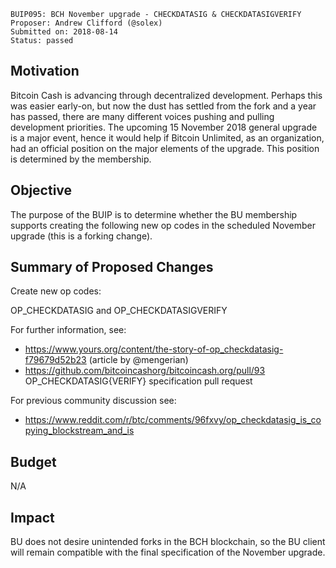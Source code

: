     BUIP095: BCH November upgrade - CHECKDATASIG & CHECKDATASIGVERIFY
    Proposer: Andrew Clifford (@solex)
    Submitted on: 2018-08-14
    Status: passed

Motivation
----------

Bitcoin Cash is advancing through decentralized development. Perhaps
this was easier early-on, but now the dust has settled from the fork and
a year has passed, there are many different voices pushing and pulling
development priorities. The upcoming 15 November 2018 general upgrade is
a major event, hence it would help if Bitcoin Unlimited, as an
organization, had an official position on the major elements of the
upgrade. This position is determined by the membership.

Objective
---------

The purpose of the BUIP is to determine whether the BU membership
supports creating the following new op codes in the scheduled November
upgrade (this is a forking change).

Summary of Proposed Changes
---------------------------

Create new op codes:

OP\_CHECKDATASIG and OP\_CHECKDATASIGVERIFY

For further information, see:

-   <https://www.yours.org/content/the-story-of-op_checkdatasig-f79679d52b23>
    (article by @mengerian)
-   <https://github.com/bitcoincashorg/bitcoincash.org/pull/93>
    OP\_CHECKDATASIG{VERIFY} specification pull request

For previous community discussion see:

-   <https://www.reddit.com/r/btc/comments/96fxvy/op_checkdatasig_is_copying_blockstream_and_is>

Budget
------

N/A

Impact
------

BU does not desire unintended forks in the BCH blockchain, so the BU
client will remain compatible with the final specification of the
November upgrade.
